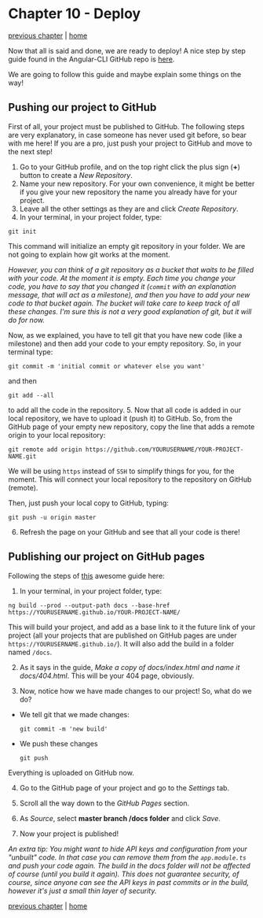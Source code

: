 # Chapter 10 - Deploy

[previous chapter](Chapter_09.md) | [home](README.md)

Now that all is said and done, we are ready to deploy!
A nice step by step guide found in the Angular-CLI GitHub repo is [here](https://github.com/angular/angular-cli/wiki/stories-github-pages).

We are going to follow this guide and maybe explain some things on the way!

## Pushing our project to GitHub

First of all, your project must be published to GitHub. The following steps
are very explanatory, in case someone has never used git before, so bear with me here!
If you are a pro, just push your project to GitHub and move to the next step!

1. Go to your GitHub profile, and on the top right click the plus sign (__+__) button
to create a _New Repository_.
2. Name your new repository. For your own convenience, it might be better if you
give your new repository the name you already have for your project.
3. Leave all the other settings as they are and click _Create Repository_.
4. In your terminal, in your project folder, type:
```
git init
```
This command will initialize an empty git repository in your folder. We are not
going to explain how git works at the moment.

_However, you can think of a git
repository as a bucket that waits to be filled with your code. At the moment it is empty.
Each time you change your code, you have to say that you changed it (`commit` with
  an explanation message, that will act as a milestone), and then you have to add
  your new code to that bucket again.
  The bucket will take care to keep track of all these changes. I'm sure this is not
a very good explanation of git, but it will do for now._

Now, as we explained, you have to tell git that you have new code (like a milestone)
 and then add your code to your empty repository. So, in your terminal type:
```
git commit -m 'initial commit or whatever else you want'
```
and then
```
git add --all
```
to add all the code in the repository.
5. Now that all code is added in our local repository, we have to upload it (push it)
to GitHub. So, from the GitHub page of your empty new repository, copy the line
that adds a remote origin to your local repository:
```
git remote add origin https://github.com/YOURUSERNAME/YOUR-PROJECT-NAME.git
```
We will be using `https` instead of `SSH` to simplify things for you, for the moment.
This will connect your local repository to the repository on GitHub (remote).

Then, just push your local copy to GitHub, typing:
```
git push -u origin master
```
6. Refresh the page on your GitHub and see that all your code is there!

## Publishing our project on GitHub pages

Following the steps of [this](https://github.com/angular/angular-cli/wiki/stories-github-pages)
awesome guide here:

1. In your terminal, in your project folder, type:
```
ng build --prod --output-path docs --base-href https://YOURUSERNAME.github.io/YOUR-PROJECT-NAME/
```
This will build your project, and add as a base link to it the future link of
your project (all your projects that are published on GitHub pages are under
  `https://YOURUSERNAME.github.io/`). It will also add the build in a folder named
  `/docs`.

2. As it says in the guide, _Make a copy of docs/index.html and name it docs/404.html_.
This will be your 404 page, obviously.

3. Now, notice how we have made changes to our project! So, what do we do?
  * We tell git that we made changes:
    ```
    git commit -m 'new build'
    ```
  * We push these changes
    ```
    git push
    ```
Everything is uploaded on GitHub now.

4. Go to the GitHub page of your project and go to the _Settings_ tab.

5. Scroll all the way down to the _GitHub Pages_ section.

6. As _Source_, select __master branch /docs folder__ and click _Save_.

7. Now your project is published!

_An extra tip:
You might want to hide API keys and configuration from your "unbuilt" code.
In that case you can remove them from the `app.module.ts` and push your code again.
The build in the docs folder will not be affected of course (until you build it again).
This does not guarantee security, of course, since anyone can see the API keys in
past commits or in the build, however it's just a small thin layer of
security._

[previous chapter](Chapter_09.md) | [home](README.md)
